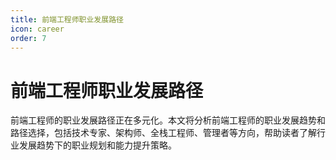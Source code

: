 ```yaml
---
title: 前端工程师职业发展路径
icon: career
order: 7
---
```


# 前端工程师职业发展路径

前端工程师的职业发展路径正在多元化。本文将分析前端工程师的职业发展趋势和路径选择，包括技术专家、架构师、全栈工程师、管理者等方向，帮助读者了解行业发展趋势下的职业规划和能力提升策略。
